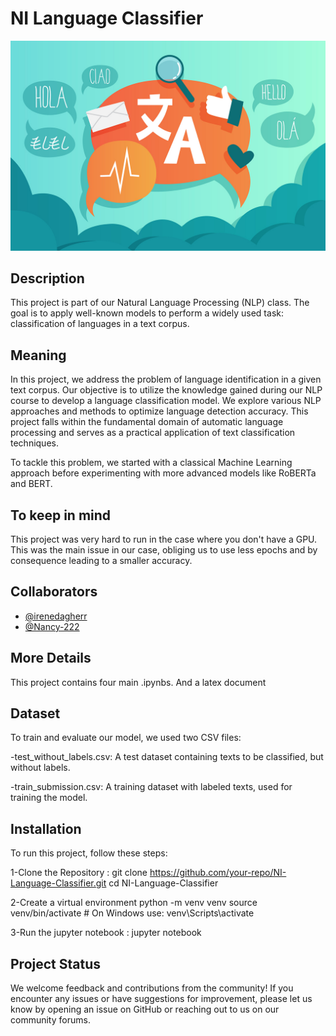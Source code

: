 # NI Language Classifier

<img width="1180" alt="Screenshot 2024-04-10 at 10 31 13" src="photo.jpg">


## Description

This project is part of our Natural Language Processing (NLP) class. The goal is to apply well-known models to perform a widely used task: classification of languages in a text corpus.

## Meaning 

In this project, we address the problem of language identification in a given text corpus. Our objective is to utilize the knowledge gained during our NLP course to develop a language classification model. We explore various NLP approaches and methods to optimize language detection accuracy. This project falls within the fundamental domain of automatic language processing and serves as a practical application of text classification techniques.

To tackle this problem, we started with a classical Machine Learning approach before experimenting with more advanced models like RoBERTa and BERT.

## To keep in mind

This project was very hard to run in the case where you don't have a GPU. This was the main issue in our case, obliging us to use less epochs and by consequence leading to a smaller accuracy.

## Collaborators
- [@irenedagherr](https://github.com/irenedagherr)
- [@Nancy-222](https://github.com/Nancy-222)

## More Details

This project contains four main .ipynbs. And a latex document

## Dataset

To train and evaluate our model, we used two CSV files:

-test_without_labels.csv: A test dataset containing texts to be classified, but without labels.

-train_submission.csv: A training dataset with labeled texts, used for training the model.



## Installation
To run this project, follow these steps:

1-Clone the Repository : git clone https://github.com/your-repo/NI-Language-Classifier.git 
cd NI-Language-Classifier

2-Create a virtual environment
python -m venv venv
source venv/bin/activate  # On Windows use: venv\Scripts\activate

3-Run the jupyter notebook : jupyter notebook

## Project Status


We welcome feedback and contributions from the community! If you encounter any issues or have suggestions for improvement, please let us know by opening an issue on GitHub or reaching out to us on our community forums.




